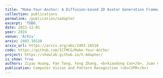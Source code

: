 ```yaml
---
title: "Make-Your-Anchor: A Diffusion-based 2D Avatar Generation Framework."
collection: publications
permalink: /publication/xadapter
excerpt: 'TODO.'
date: 2023-12-01
year: 2024
venue: 'ArXiv'
arxiv: 2403.16510
arxiv_url: https://arxiv.org/abs/2403.16510
code: https://github.com/ICTMCG/Make-Your-Anchor
project: https://showlab.github.io/X-Adapter/
is_show: True
authors: Ziyao Huang, Fan Tang, Yong Zhang, <b>Xiaodong Cun</b>, Juan Cao, Jintao Li, Tong-yee Lee. 
publication: Computer Vision and Pattern Recognition (<b>CVPR</b>)
---
```


<!-- This paper is about the number 3. The number 4 is left for future work. -->

<!-- [Download paper here](http://academicpages.github.io/files/paper3.pdf) -->
